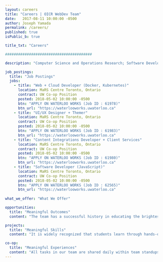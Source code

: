 ```yaml
---
layout: careers
title: "Careers | OICR WebDev Team"
date:   2017-08-11 10:00:00 -0500
author: Joseph Yamada
permalink: /careers/
published: true
isPublic_b: true

title_txt: "Careers"

########################################

description: "Computer Science and Operations Research; Software Development and Engineering: Building Modern Web Applications; Modeling, Simulation, and Decision Making; Building Useful and Usable Database Systems; Building Fast and Sustainable Systems; Building Systems for Long-term Research; Designing Solutions with User-Centered Design and UX Design Approaches.  "

job_postings:
  title: "Job Postings"
  jobs:
    - title: "Web + Cloud Developer (Docker, Kubernetes)" 
      location: MaRS Centre Toronto, Ontario
      contract: UW Co-op Position
      posted: 2018-05-02 10:00:00 -0500
      btn: "APPLY ON WATERLOO WORKS (Job ID : 61978)"
      btn_url: "https://waterlooworks.uwaterloo.ca"
    - title: "UI/UX Designer + Themer" 
      location: MaRS Centre Toronto, Ontario
      contract: UW Co-op Position
      posted: 2018-05-02 10:00:00 -0500
      btn: "APPLY ON WATERLOO WORKS (Job ID : 61983)"
      btn_url: "https://waterlooworks.uwaterloo.ca"
    - title: "Content Integrations Developer + Client Services" 
      location: MaRS Centre Toronto, Ontario
      contract: UW Co-op Position
      posted: 2018-05-02 10:00:00 -0500
      btn: "APPLY ON WATERLOO WORKS (Job ID : 61980)"
      btn_url: "https://waterlooworks.uwaterloo.ca"
    - title: "Software Developer (JavaScript)" 
      location: MaRS Centre Toronto, Ontario
      contract: UW Co-op Position
      posted: 2018-05-02 10:00:00 -0500
      btn: "APPLY ON WATERLOO WORKS (Job ID : 62565)"
      btn_url: "https://waterlooworks.uwaterloo.ca"
      
what_we_offer: "What We Offer"

opportunities:
  title: "Meaningful Outcomes"
  content: "The team has a successful history in educating the brightest, most motivated students, and to provide those interested in science, systems design and software engineering with the knowledge, skills and experiences necessary to begin successful careers. The team's co-op term educates and prepares students with solid experiences will make them highly competitive.  The team has designed task-centered roles with training that will enable students to gain the lifelong learning skills, obtaining the practical knowledge and hands-on experiences needed for web development in whatever field.  The required on-boarding training for each major product development function of a solution provides the fundamentals and breadth; provides in-depth exploration of topics; provides relevant, practical experiences so the students will have opportunities to carry out projects, in which the students actually contribute to science and engineering projects."

projects:
  title: "Meaningful Skills"
  content: "It is widely recognized that students learn through hands-on experiences, and in these experiences, students work closely with team members to generate hypotheses, design and perform problem-solving.  And it is now widely recognized that employers are looking for students who have had experience doing actual design and codeing, working on real projects.  The team's approach is to help students learn how to perform tasks by experiencing it.  Tasks are typically performed in sandbox virtual computing environments with safe Git Repository copies of full systems, and this provides students with the skill sets needed to run full-stack systems to apply creativity with full-ownership. Tasks are applicable to anything online, using modern, online systems to create continuous integration towards higher quality and productivity. Feedback into the work processes is not only encouraged, it is part of the team's work process, to which students that learn will transfer this knowledge to new students during the end-of-term student-lead on-boarding training operation.  "

co-op:
  title: "Meaningful Experiences"
  content: "All tasks in our team are shared daily within team standups on an active Scrum. Students are not limited to reading about how to do tasks because the team needs and provides opportunities for students to explore methods and deliver solution deliverables.  Students can also take multiple roles, in which students will work with a senior full-time member for deeper dives into areas of interest. These mentoring opportunities can be designed to expand on and complement specific areas that meet the student’s learning and career goals. The team provides many opportunities to work with research teams, and international projects around the world that aid in producing meaningful outcomes. The team will work closely with individual students to identify opportunities that allow them to explore their interests and might include working directly with OICR teams who are actively conducting research, or participating in formal experiments, such as those supported by the Ontario's MRI; US NIH; and UK's Sanger Wellcome Trust. The team also works in support from BioTalent Canada."
---
```

